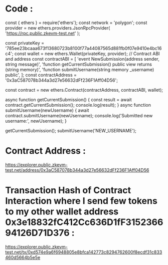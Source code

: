 # Code :
const { ethers } = require('ethers');
const network = 'polygon';
const provider = new ethers.providers.JsonRpcProvider(
  'https://rpc.public.zkevm-test.net'
);

const privateKey = '785ee23bcaaa673f13680723b8100f77a44087565d881fb0f07e9410e4bc16c4';
const wallet = new ethers.Wallet(privateKey, provider);
// Contract ABI and address
const contractABI = [
  'event NewSubmission(address sender, string message)',
  'function getCurrentSubmission() public view returns (string memory)',
  'function submitUsername(string memory _username) public',
];
const contractAddress = '0x3aC587078b344a3d27e56632dFf236F1Aff04D56';

const contract = new ethers.Contract(contractAddress, contractABI, wallet);

async function getCurrentSubmission() {
  const result = await contract.getCurrentSubmission();
  console.log(result);
}
async function submitUsername(newUsername) {
  await contract.submitUsername(newUsername);
  console.log('Submitted new username:', newUsername);
}

getCurrentSubmission();
submitUsername('NEW_USERNAME');


# Contract Address :
https://explorer.public.zkevm-test.net/address/0x3aC587078b344a3d27e56632dFf236F1Aff04D56

# Transaction Hash of Contract Interaction where I send few tokens to my other wallet address 0x3e18832fC412Cc636D1fF315236694126D71D376 :
https://explorer.public.zkevm-test.net/tx/0xd574e9a6f6948805e8bfca142773c8294762600f8ecdf31c833460d5664b5e5e
